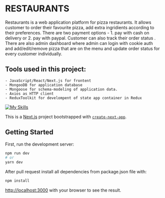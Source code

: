 # RESTAURANTS
Restaurants is a web application platform for pizza restaurants. It allows customer to order their favourite pizza, add extra ingridients according to their preferences. There are two payment options - 1. pay with cash on delivery or 2. pay with paypal. Customer can also track their order status . 
There are also admin dashboard where admin can login with cookie auth and add/edit/remove pizza that are on the menu and update order status for every customer individually.

## Tools used in this project:

    - JavaScript/React/Next.js for frontent
    - MongooDB for application database
    - Mongoose for schema-modeling of application data. 
    - Axios as HTTP client
    - ReduxToolkit for develompent of state app container in Redux

[![My Skills](https://skillicons.dev/icons?i=css,js,mongodb,nextjs,nodejs,react,redux,github&theme=dark)](https://skillicons.dev)

This is a [Next.js](https://nextjs.org/) project bootstrapped with [`create-next-app`](https://github.com/vercel/next.js/tree/canary/packages/create-next-app).

## Getting Started

First, run the development server:

```bash
npm run dev
# or
yarn dev
```

After pull request install all dependencies from package.json file with:

```bash
npm install
```

[http://localhost:3000](http://localhost:3000) with your browser to see the result.

